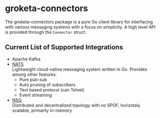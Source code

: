 # groketa-connectors

The groketa-connectors package is a pure Go client library for interfacing with various messaging systems with a focus on simplicity. A high level API is provided through the `Connector` struct.

## Current List of Supported Integrations

* Apache Kafka
* [NATS](http://nats.io/documentation/)  
Lightweight cloud-native messaging system written in Go. Provides among other features:
    * Pure pub-sub
    * Auto pruning of subscribers
    * Text based protocol (can Telnet)
    * Event streaming
* [NSQ](http://nsq.io/overview/quick_start.html)  
Distributed and decentralized topology with no SPOF, horizotaly scalable, primarily in-memory